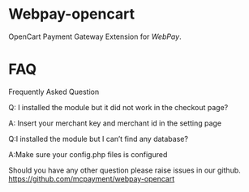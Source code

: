 Webpay-opencart
===============

OpenCart Payment Gateway Extension for _WebPay_.

FAQ
===

Frequently Asked Question

Q: I installed the module but it did not work in the checkout page?

A: Insert your merchant key and merchant id in the setting page

Q:I installed the module but I can’t find any database?

A:Make sure your config.php files is configured

Should you have any other question please raise issues in our github.
https://github.com/mcpayment/webpay-opencart

